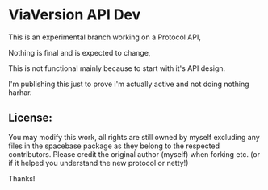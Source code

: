 # ViaVersion API Dev


This is an experimental branch working on a Protocol API,

Nothing is final and is expected to change,

This is not functional mainly because to start with it's API design.

I'm publishing this just to prove i'm actually active and not doing nothing harhar.

License:
--------

You may modify this work, all rights are still owned by myself excluding any files in the spacebase package as they belong to the respected contributors. Please credit the original author (myself) when forking etc. (or if it helped you understand the new protocol or netty!)


Thanks!

